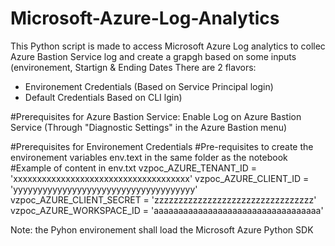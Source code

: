# Microsoft-Azure-Log-Analytics
This Python script is made to access Microsoft Azure Log analytics to collec Azure Bastion Service log and create a grapgh based on some inputs (environement, Startign & Ending Dates
There are 2 flavors:
 - Environement Credentials (Based on Service Principal login)
 - Default Credentials Based on CLI lgin)

#Prerequisites for Azure Bastion Service:
Enable Log on Azure Bastion Service (Through "Diagnostic Settings" in the Azure Bastion menu)

#Prerequisites for Environement Credentials
#Pre-requisites to create the environement variables env.text in the same folder as the notebook
#Example of content in env.txt
vzpoc_AZURE_TENANT_ID = 'xxxxxxxxxxxxxxxxxxxxxxxxxxxxxxxxxxxxx'
vzpoc_AZURE_CLIENT_ID = 'yyyyyyyyyyyyyyyyyyyyyyyyyyyyyyyyyyyyy'
vzpoc_AZURE_CLIENT_SECRET = 'zzzzzzzzzzzzzzzzzzzzzzzzzzzzzzzzz'
vzpoc_AZURE_WORKSPACE_ID = 'aaaaaaaaaaaaaaaaaaaaaaaaaaaaaaaaaa'

Note: the Pyhon environement shall load the Microsoft Azure Python SDK
